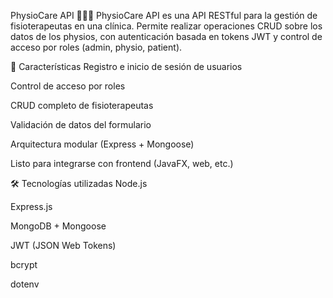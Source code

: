 PhysioCare API 🏥🧑‍⚕️
PhysioCare API es una API RESTful para la gestión de fisioterapeutas en una clínica. Permite realizar operaciones CRUD sobre los datos de los physios, con autenticación basada en tokens JWT y control de acceso por roles (admin, physio, patient).

🚀 Características
Registro e inicio de sesión de usuarios

Control de acceso por roles

CRUD completo de fisioterapeutas

Validación de datos del formulario

Arquitectura modular (Express + Mongoose)

Listo para integrarse con frontend (JavaFX, web, etc.)

🛠️ Tecnologías utilizadas
Node.js

Express.js

MongoDB + Mongoose

JWT (JSON Web Tokens)

bcrypt

dotenv
